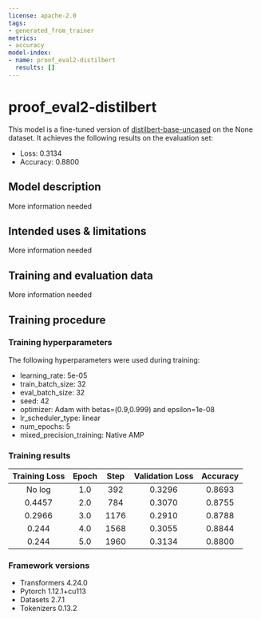 ```yaml
---
license: apache-2.0
tags:
- generated_from_trainer
metrics:
- accuracy
model-index:
- name: proof_eval2-distilbert
  results: []
---
```


<!-- This model card has been generated automatically according to the information the Trainer had access to. You
should probably proofread and complete it, then remove this comment. -->

# proof_eval2-distilbert

This model is a fine-tuned version of [distilbert-base-uncased](https://huggingface.co/distilbert-base-uncased) on the None dataset.
It achieves the following results on the evaluation set:
- Loss: 0.3134
- Accuracy: 0.8800

## Model description

More information needed

## Intended uses & limitations

More information needed

## Training and evaluation data

More information needed

## Training procedure

### Training hyperparameters

The following hyperparameters were used during training:
- learning_rate: 5e-05
- train_batch_size: 32
- eval_batch_size: 32
- seed: 42
- optimizer: Adam with betas=(0.9,0.999) and epsilon=1e-08
- lr_scheduler_type: linear
- num_epochs: 5
- mixed_precision_training: Native AMP

### Training results

| Training Loss | Epoch | Step | Validation Loss | Accuracy |
|:-------------:|:-----:|:----:|:---------------:|:--------:|
| No log        | 1.0   | 392  | 0.3296          | 0.8693   |
| 0.4457        | 2.0   | 784  | 0.3070          | 0.8755   |
| 0.2966        | 3.0   | 1176 | 0.2910          | 0.8788   |
| 0.244         | 4.0   | 1568 | 0.3055          | 0.8844   |
| 0.244         | 5.0   | 1960 | 0.3134          | 0.8800   |


### Framework versions

- Transformers 4.24.0
- Pytorch 1.12.1+cu113
- Datasets 2.7.1
- Tokenizers 0.13.2
